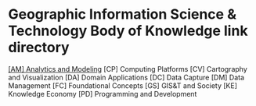 # Geographic Information Science &amp; Technology Body of Knowledge link directory
[[AM] Analytics and Modeling](https://gistbok-topics.ucgis.org/AM)
[CP] Computing Platforms
[CV] Cartography and Visualization
[DA] Domain Applications
[DC] Data Capture
[DM] Data Management
[FC] Foundational Concepts
[GS] GIS&T and Society
[KE] Knowledge Economy
[PD] Programming and Development
